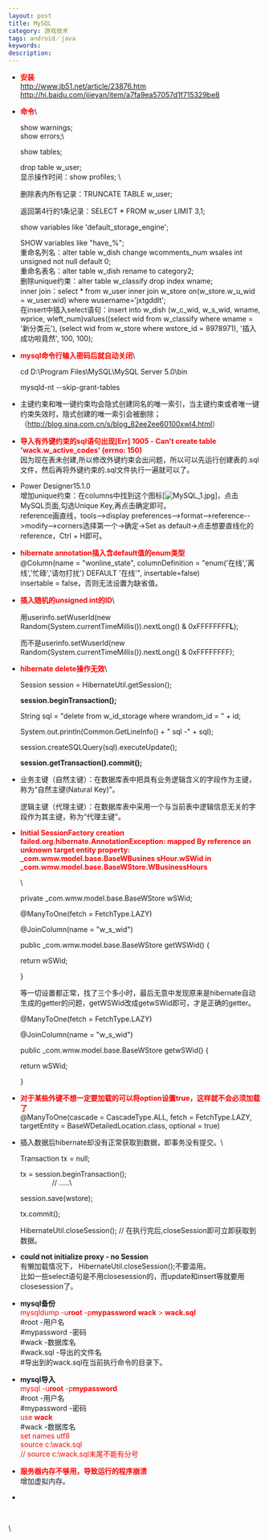 ```yaml
---
layout: post
title: MySQL
category: 游戏技术
tags: android／java
keywords: 
description: 
---
```


-   **<span style="COLOR: rgb(255,0,0)">安装</span>**\
    <http://www.jb51.net/article/23876.htm>\
    <http://hi.baidu.com/ijieyan/item/a7fa9ea57057d1f715329be8>

-   **<span style="COLOR: rgb(255,0,0)">命令</span>**\

    show warnings;\
    show errors;\

    show tables;

    drop table w\_user;\
    显示操作时间：show profiles; \

    删除表内所有记录：TRUNCATE TABLE w\_user; 

    返回第4行的1条记录：SELECT \* FROM w\_user LIMIT 3,1; 

    show variables like 'default\_storage\_engine';

    SHOW variables like "have\_%";\
    重命名列名：alter table w\_dish change wcomments\_num wsales int
    unsigned not null default 0;\
    重命名表名：alter table w\_dish rename to category2;\
    删除unique约束：alter table w\_classify drop index wname;\
    inner join：select \* from w\_user inner join w\_store
    on(w\_store.w\_u\_wid = w\_user.wid) where wusername='jxtgddlt';\
    在insert中插入select语句：insert into w\_dish (w\_c\_wid, w\_s\_wid,
    wname, wprice, wleft\_num)values((select wid from w\_classify where
    wname = '新分类元'), (select wid from w\_store where wstore\_id =
    8978971), '插入成功啦竟然', 100, 100);

-   **<span
    style="COLOR: rgb(255,0,0)">mysql命令行输入密码后就自动关闭</span>**\

    cd D:\\Program Files\\MySQL\\MySQL Server 5.0\\bin

    mysqld-nt --skip-grant-tables

-   主键约束和唯一键约束均会隐式创建同名的唯一索引，当主键约束或者唯一键约束失效时，隐式创建的唯一索引会被删除；（<http://blog.sina.com.cn/s/blog_82ee2ee60100xwl4.html>）

-   **<span style="COLOR: rgb(255,0,0)">导入有外键约束的sql语句出现[Err]
    1005 - Can't create table 'wack.w\_active\_codes' (errno:
    150)</span>**\
    因为现在表未创建,所以修改外键约束会出问题，所以可以先运行创建表的.sql文件，然后再将外键约束的.sql文件执行一遍就可以了。

-   Power Designer15.1.0\
    增加unique约束：在columns中找到这个图标[![](http://files.note.sdo.com/XbPJ4~kyIRYFM72Mw000DH "MySQL_1.jpg")]，点击MySQL页面,勾选Unique
    Key,再点击确定即可。\
    reference画直线，tools--\>display
    preferences--\>format--\>reference--\>modify--\>corners选择第一个-\>确定-\>Set
    as default-\>点击想要直线化的reference，Ctrl + H即可。

-   **<span style="COLOR: rgb(255,0,0)">hibernate
    annotation插入含default值的enum类型</span>**\
    @Column(name = "wonline\_state", columnDefinition =
    "enum('在线','离线','忙碌','请勿打扰') DEFAULT '在线'",
    insertable=false)\
    insertable = false，否则无法设置为缺省值。

-   **<span style="COLOR: rgb(255,0,0)">插入随机的unsigned
    int的ID</span>**\

    用userinfo.setWuserId(new
    Random(System.currentTimeMillis()).nextLong() & 0xFFFFFFFF**L**);

    而不是userinfo.setWuserId(new
    Random(System.currentTimeMillis()).nextLong() & 0xFFFFFFFF);

-   **<span style="COLOR: rgb(255,0,0)">hibernate
    delete操作无效</span>**\

    Session session = HibernateUtil.getSession();

    **session.beginTransaction();**

    String sql = "delete from w\_id\_storage where wrandom\_id = " + id;

    System.out.println(Common.GetLineInfo() + " sql -" + sql);

    session.createSQLQuery(sql).executeUpdate();

    **session.getTransaction().commit();**

-   业务主键（自然主键）：在数据库表中把具有业务逻辑含义的字段作为主键，称为“自然主键(Natural
    Key)”。

    逻辑主键（代理主键）：在数据库表中采用一个与当前表中逻辑信息无关的字段作为其主键，称为“代理主键”。

-   **<span style="COLOR: rgb(255,0,0)">Initial SessionFactory creation
    failed.org.hibernate.AnnotationException: mapped By reference an
    unknown target entity property: \_com.wmw.model.base.BaseWBusines
    sHour.wSWid in
    \_com.wmw.model.base.BaseWStore.WBusinessHours</span>**

    \

    private \_com.wmw.model.base.BaseWStore wSWid;

    <span class="Apple-tab-span"
    style="WHITE-SPACE: pre"></span>@ManyToOne(fetch = FetchType.LAZY)

    <span class="Apple-tab-span"
    style="WHITE-SPACE: pre"></span>@JoinColumn(name = "w\_s\_wid")

    <span class="Apple-tab-span" style="WHITE-SPACE: pre"></span>public
    \_com.wmw.model.base.BaseWStore getWSWid() {

    <span class="Apple-tab-span" style="WHITE-SPACE: pre"></span>return
    wSWid;

    <span class="Apple-tab-span" style="WHITE-SPACE: pre"></span>}

    <span class="Apple-tab-span"
    style="WHITE-SPACE: pre"></span>等一切设置都正常，找了三个多小时，最后无意中发现原来是hibernate自动生成的getter的问题，getWSWid改成getwSWid即可，才是正确的getter。

    <span class="Apple-tab-span"
    style="WHITE-SPACE: pre"></span>@ManyToOne(fetch = FetchType.LAZY)

    <span class="Apple-tab-span"
    style="WHITE-SPACE: pre"></span>@JoinColumn(name = "w\_s\_wid")

    <span class="Apple-tab-span" style="WHITE-SPACE: pre"></span>public
    \_com.wmw.model.base.BaseWStore getwSWid() {

    <span class="Apple-tab-span" style="WHITE-SPACE: pre"></span>return
    wSWid;

    <span class="Apple-tab-span" style="WHITE-SPACE: pre"></span>}

-   **<span
    style="COLOR: rgb(255,0,0)">对于某些外键不想一定要加载的可以将option设置true，这样就不会必须加载了</span>**\
    @ManyToOne(cascade = CascadeType.ALL, fetch = FetchType.LAZY,
    targetEntity = BaseWDetailedLocation.class, optional = true)

-   插入数据后hibernate却没有正常获取到数据，即事务没有提交。\

    <span class="Apple-tab-span"
    style="WHITE-SPACE: pre"></span>Transaction tx = null;

    <span class="Apple-tab-span" style="WHITE-SPACE: pre"></span>tx =
    session.beginTransaction();\
                    // .....\

    <span class="Apple-tab-span"
    style="WHITE-SPACE: pre"></span>session.save(wstore);

    <span class="Apple-tab-span"
    style="WHITE-SPACE: pre"></span>tx.commit();

    <span class="Apple-tab-span"
    style="WHITE-SPACE: pre"></span>HibernateUtil.closeSession(); //
    在执行完后,closeSession即可立即获取到数据。

-   **could not initialize proxy - no Session**\
    有懒加载情况下， HibernateUtil.closeSession();不要滥用。\
    比如一些select语句是不用closesession的，而update和insert等就要用closesession了。

-   **mysql备份**\
    <span style="COLOR: rgb(255,0,0)">mysqldump -u</span>**<span
    style="COLOR: rgb(255,0,0)">root</span>**<span
    style="COLOR: rgb(255,0,0)"> -p</span>**<span
    style="COLOR: rgb(255,0,0)">mypassword</span>** **<span
    style="COLOR: rgb(255,0,0)">wack</span>**<span
    style="COLOR: rgb(255,0,0)"> \> </span>**<span
    style="COLOR: rgb(255,0,0)">wack.sql</span>**\
    \#root -用户名\
    \#mypassword -密码\
    \#wack -数据库名\
    \#wack.sql -导出的文件名\
    \#导出到的wack.sql在当前执行命令的目录下。

-   **mysql导入**\
    <span style="COLOR: rgb(255,0,0)">mysql -u</span>**<span
    style="COLOR: rgb(255,0,0)">root</span>**<span
    style="COLOR: rgb(255,0,0)"> -p</span>**<span
    style="COLOR: rgb(255,0,0)">mypassword</span>**\
    \#root -用户名\
    \#mypassword -密码\
    <span style="COLOR: rgb(255,0,0)">use </span>**<span
    style="COLOR: rgb(255,0,0)">wack</span>**\
    \#wack -数据库名\
    <span style="COLOR: rgb(255,0,0)">set names utf8</span>\
    <span style="COLOR: rgb(255,0,0)">source c:\\wack.sql\
    // <span style="COLOR: rgb(255,0,0)">source
    c:\\wack.sql末尾不能有分号</span></span>

-   **<span
    style="COLOR: rgb(255,0,0)">服务器内存不够用，导致运行的程序崩溃</span>**\
    增加虚拟内存。

-    

 

\









